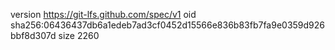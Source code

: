 version https://git-lfs.github.com/spec/v1
oid sha256:06436437db6a1edeb7ad3cf0452d15566e836b83fb7fa9e0359d926bbf8d307d
size 2260
